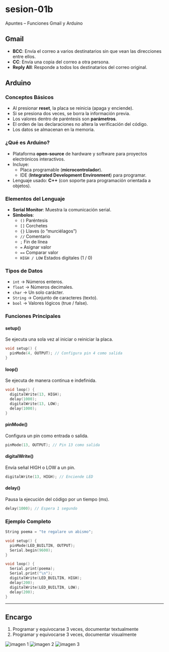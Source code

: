 # sesion-01b

Apuntes – Funciones Gmail y Arduino

## Gmail

- **BCC**: Envía el correo a varios destinatarios sin que vean las direcciones entre ellos.
- **CC**: Envía una copia del correo a otra persona.
- **Reply All**: Responde a todos los destinatarios del correo original.

## Arduino

### Conceptos Básicos

- Al presionar **reset**, la placa se reinicia (apaga y enciende).
- Si se presiona dos veces, se borra la información previa.
- Los valores dentro de paréntesis son **parámetros**.
- El orden de las declaraciones no altera la verificación del código.
- Los datos se almacenan en la memoria.

### ¿Qué es Arduino?

- Plataforma **open-source** de hardware y software para proyectos electrónicos interactivos.
- Incluye:
  - Placa programable (**microcontrolador**).
  - IDE (**Integrated Development Environment**) para programar.
- Lenguaje usado: **C++** (con soporte para programación orientada a objetos).

### Elementos del Lenguaje

- **Serial Monitor**: Muestra la comunicación serial.
- **Símbolos**:
  - `()` Paréntesis
  - `[]` Corchetes
  - `{}` Llaves (o “murciélagos”)
  - `//` Comentario
  - `;` Fin de línea
  - `=` Asignar valor
  - `==` Comparar valor
  - `HIGH / LOW` Estados digitales (1 / 0)

### Tipos de Datos

- `int` → Números enteros.  
- `float` → Números decimales.  
- `char` → Un solo carácter.  
- `String` → Conjunto de caracteres (texto).  
- `bool` → Valores lógicos (true / false).

### Funciones Principales

#### setup()

Se ejecuta una sola vez al iniciar o reiniciar la placa.

```cpp
void setup() {
  pinMode(4, OUTPUT); // Configura pin 4 como salida
}
```

#### loop()

Se ejecuta de manera continua e indefinida.

```cpp
void loop() {
  digitalWrite(13, HIGH);
  delay(1000);
  digitalWrite(13, LOW);
  delay(1000);
}
```

#### pinMode()

Configura un pin como entrada o salida.

```cpp
pinMode(13, OUTPUT); // Pin 13 como salida
```

#### digitalWrite()

Envía señal HIGH o LOW a un pin.

```cpp
digitalWrite(13, HIGH); // Enciende LED
```

#### delay()

Pausa la ejecución del código por un tiempo (ms).

```cpp
delay(1000); // Espera 1 segundo
```

### Ejemplo Completo

```cpp
String poema = "te regalare un abismo";

void setup() {
  pinMode(LED_BUILTIN, OUTPUT);
  Serial.begin(9600);
}

void loop() {
  Serial.print(poema);
  Serial.print("\n");
  digitalWrite(LED_BUILTIN, HIGH);
  delay(200);
  digitalWrite(LED_BUILTIN, LOW);
  delay(200);
}
```

---

## Encargo

1. Programar y equivocarse 3 veces, documentar textualmente
2. Programar y equivocarse 3 veces, documentar visualmente

![imagen 1](./imagenes/TMC_1B_3.jpeg)
![imagen 2](./imagenes/TMC_1B_4.jpeg)
![imagen 3](./imagenes/TMC_1B_5.jpeg)
